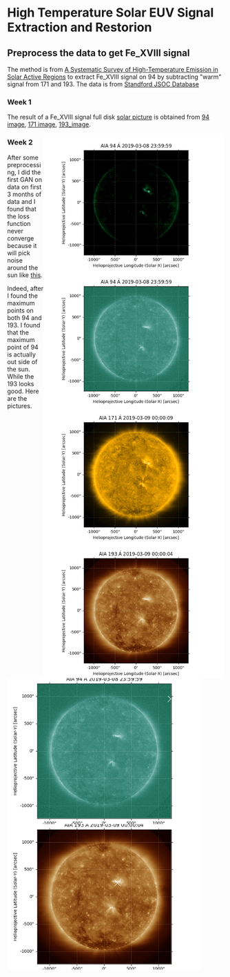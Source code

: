 # High Temperature Solar EUV Signal Extraction and Restorion

## Preprocess the data to get Fe_XVIII signal
The method is from [A Systematic Survey of High-Temperature Emission in Solar Active Regions](http://dx.doi.org/10.1088/0004-637X/759/2/141) to extract Fe_XVIII signal on 94 by subtracting "warm" signal from 171 and 193.
The data is from [Standford JSOC Database](http://jsoc.stanford.edu/data/aia/synoptic/)

### Week 1
The result of a Fe_XVIII signal full disk [solar picture](pics/20190309_Fe_XVIII.jpg) is obtained from [94 image](pics/20190309_0000_0094.jpg), [171 image](pics/20190309_0000_0171.jpg), [193_image](pics/20190309_0000_0193.jpg).
<p>
  <img src="pics/20190309_Fe_XVIII.jpg" alt="solar picture" width="420" style="float: right;"/>
  <img src="pics/20190309_0000_0094.jpg" alt="94 image" width="420" style="float: right;"/>
  <img src="pics/20190309_0000_0171.jpg" alt="171 image" width="420" style="float: right;"/>
  <img src="pics/20190309_0000_0193.jpg" alt="193 image" width="420" style="float: right;"/>
 </p>


### Week 2
After some preprocessing, I did the first GAN on data on first 3 months of data and I found that the loss function never
converge because it will pick noise around the sun like [this](pics/plot_000900.png). 

Indeed, after I found the maximum points on both 94 and 193. I found that the maximum point of 94 is actually out side of
the sun. While the 193 looks good. Here are the pictures.
<img src="pics/max_point_094.jpg" alt="094" width="450" align="middle"/>
<img src="pics/max_point_193.jpg" alt="193" width="450" align="middle"/>

